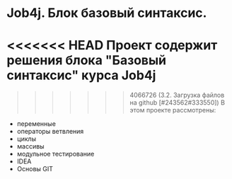 # Job4j. Блок базовый синтаксис.
<<<<<<< HEAD
Проект содержит решения блока "Базовый синтаксис" курса Job4j
=======

>>>>>>> 4066726 (3.2. Загрузка файлов на github [#243562#333550])
В этом проекте рассмотрены: 
- переменные
- операторы ветвления
- циклы
- массивы
- модульное тестирование
- IDEA
- Основы GIT